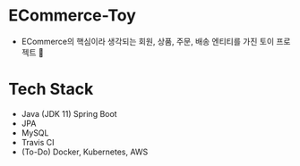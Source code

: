 # ECommerce-Toy

- ECommerce의 핵심이라 생각되는 회원, 상품, 주문, 배송 엔티티를 가진 토이 프로젝트 🥁

# Tech Stack
- Java (JDK 11) Spring Boot
- JPA
- MySQL
- Travis CI
- (To-Do) Docker, Kubernetes, AWS
